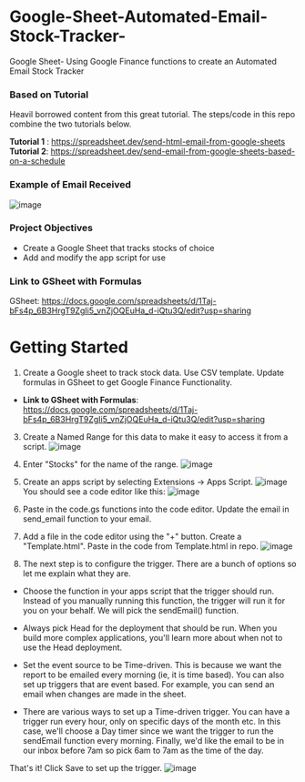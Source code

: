 # Google-Sheet-Automated-Email-Stock-Tracker-
Google Sheet- Using Google Finance functions to create an Automated Email Stock Tracker 

### Based on Tutorial 
Heavil borrowed content from this great tutorial. The steps/code in this repo combine the two tutorials below. 

**Tutorial 1** : https://spreadsheet.dev/send-html-email-from-google-sheets  
**Tutorial 2**: https://spreadsheet.dev/send-email-from-google-sheets-based-on-a-schedule

### Example of Email Received 
![image](https://github.com/user-attachments/assets/28067f12-b5ed-4a0a-8c84-1c603ff1f9fb)



### Project Objectives 
- Create a Google Sheet that tracks stocks of choice
- Add and modify the app script for use

### Link to GSheet with Formulas 
GSheet: https://docs.google.com/spreadsheets/d/1Taj-bFs4p_6B3HrgT9ZgIi5_vnZjOQEuHa_d-iQtu3Q/edit?usp=sharing  


# Getting Started 
1. Create a Google sheet to track stock data. Use CSV template. Update formulas in GSheet to get Google Finance Functionality.
- **Link to GSheet with Formulas**: https://docs.google.com/spreadsheets/d/1Taj-bFs4p_6B3HrgT9ZgIi5_vnZjOQEuHa_d-iQtu3Q/edit?usp=sharing  


3. Create a Named Range for this data to make it easy to access it from a script.
![image](https://github.com/user-attachments/assets/42d10c62-570d-4d18-990b-ae29b58c3499)

4. Enter "Stocks" for the name of the range.
![image](https://github.com/user-attachments/assets/36b23a9d-9ef9-482f-9304-1109ad12a3d3)

5. Create an apps script by selecting Extensions → Apps Script.
![image](https://github.com/user-attachments/assets/d2cbda7e-dcc5-4e9a-bb3b-f9bbd095054f)
You should see a code editor like this:
![image](https://github.com/user-attachments/assets/6e9dfaf3-7036-493c-827e-fd48e4cf7476)
6. Paste in the code.gs functions into the code editor. Update the email in send_email function to your email.
7. Add a file in the code editor using the "+" button. Create a "Template.html". Paste in the code from Template.html in repo.
   ![image](https://github.com/user-attachments/assets/68b60624-1c2d-4fb3-be8c-18341ee9c159)

8. The next step is to configure the trigger. There are a bunch of options so let me explain what they are.

- Choose the function in your apps script that the trigger should run. Instead of you manually running this function, the trigger will run it for you on your behalf. We will pick the sendEmail() function.

- Always pick Head for the deployment that should be run. When you build more complex applications, you'll learn more about when not to use the Head deployment.

- Set the event source to be Time-driven. This is because we want the report to be emailed every morning (ie, it is time based). You can also set up triggers that are event based. For example, you can send an email when changes are made in the sheet.

- There are various ways to set up a Time-driven trigger. You can have a trigger run every hour, only on specific days of the month etc. In this case, we'll choose a Day timer since we want the trigger to run the sendEmail function every morning. Finally, we'd like the email to be in our inbox before 7am so pick 6am to 7am as the time of the day.

That's it! Click Save to set up the trigger.
![image](https://github.com/user-attachments/assets/82776457-9f1d-4877-939d-1d4c60033647)




